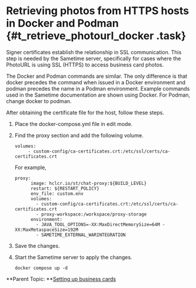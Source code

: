 # Retrieving photos from HTTPS hosts in Docker and Podman {#t_retrieve_photourl_docker .task}

Signer certificates establish the relationship in SSL communication. This step is needed by the Sametime server, specifically for cases where the PhotoURL is using SSL \(HTTPS\) to access business card photos.

The Docker and Podman commands are similar. The only difference is that docker precedes the command when issued in a Docker environment and podman precedes the name in a Podman environment. Example commands used in the Sametime documentation are shown using Docker. For Podman, change docker to podman.

After obtaining the certificate file for the host, follow these steps.

1.  Place the docker-compose.yml file in edit mode.

2.  Find the proxy section and add the following volume.

    ``` {#codeblock_qgz_hly_mvb}
    volumes: 
         - custom-config/ca-certificates.crt:/etc/ssl/certs/ca-certificates.crt
    ```

    For example,

    ``` {#codeblock_sh2_v32_5yb}
    proxy:
          image: hclcr.io/st/chat-proxy:${BUILD_LEVEL}
          restart: ${RESTART_POLICY}
          env_file: custom.env
          volumes:
            - custom-config/ca-certificates.crt:/etc/ssl/certs/ca-certificates.crt
            - proxy-workspace:/workspace/proxy-storage
          environment:
            - JAVA_TOOL_OPTIONS=-XX:MaxDirectMemorySize=64M -XX:MaxMetaspaceSize=192M
            - SAMETIME_EXTERNAL_WARINTEGRATION
    ```

3.  Save the changes.

4.  Start the Sametime server to apply the changes.

    ``` {#codeblock_btc_lj4_k5b}
    docker compose up -d
    
    ```


**Parent Topic: **[Setting up business cards](admin_st_buscard.md)

